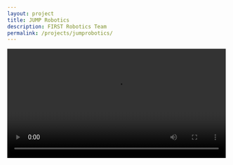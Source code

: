 ```yaml
---
layout: project
title: JUMP Robotics
description: FIRST Robotics Team
permalink: /projects/jumprobotics/
---
```


<video width="100%" height="auto" autoplay controls>
  <source src="/assets/videos/robotreveal.mp4" type="video/mp4">
</video>
